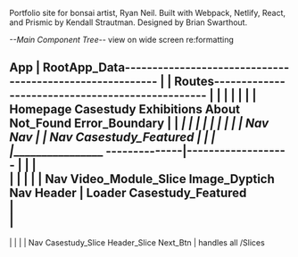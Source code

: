 Portfolio site for bonsai artist, Ryan Neil. Built with Webpack, Netlify, React, and Prismic by Kendall Strautman. Designed by Brian Swarthout. 

*--Main Component Tree--* view on wide screen re:formatting

App
|
RootApp_Data---------------------------------------------------------
|                                                                   |
Routes-------------------------------------------------             |
|             |           |                |          |             |
Homepage  Casestudy   Exhibitions        About     Not_Found   Error_Boundary
|             |   ________|_______         |          |             |
|             |   |              |         |         Nav           Nav
|             |  Nav    Casestudy_Featured | 
|             |                        ____|_____________________ 
--------------|-------------------    |        |                |  
|       |     |   |              |   Nav   Video_Module_Slice  Image_Dyptich 
Nav   Header  | Loader  Casestudy_Featured              
              |         
              |
--------------------------------------------
|           |                |             |
Nav   Casestudy_Slice   Header_Slice    Next_Btn
            |
      handles all /Slices



